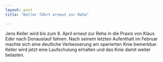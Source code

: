 ```yaml
---
layout: post
title: "Keller fährt erneut zur Reha"

---
```


Jens Keller wird bis zum 8. April erneut zur Reha in die Praxis von Klaus Eder nach Donaustauf fahren. Nach seinem letzten Aufenthalt im Februar machte sich eine deutliche Verbesserung am operierten Knie bemerkbar. Keller wird jetzt eine Laufschulung erhalten und das Knie damit weiter belasten.


